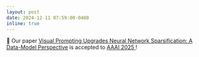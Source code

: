 ```yaml
---
layout: post
date: 2024-12-11 07:59:00-0400
inline: true
---
```


:tada: Our paper <a href='https://arxiv.org/pdf/2312.01397'>Visual Prompting Upgrades Neural Network Sparsification: A Data-Model Perspective</a> is accepted to <a href="https://aaai.org/Conferences/AAAI-23/aaai23tutorials/"> AAAI 2025 </a>!
